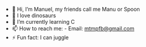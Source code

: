 - 👋 Hi, I’m Manuel, my friends call me Manu or Spoon
- 🦕 I love dinosaurs
- 🌱 I’m currently learning C
- 📫 How to reach me: 
        - Email: mtmpfb@gmail.com
- ⚡ Fun fact: I can juggle
